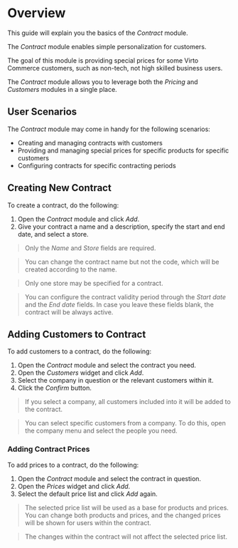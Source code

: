 # Overview
This guide will explain you the basics of the *Contract* module.

The *Contract* module enables simple personalization for customers.

The goal of this module is providing special prices for some Virto Commerce customers, such as non-tech, not high skilled business users.

The *Contract* module allows you to leverage both the *Pricing* and *Customers* modules in a single place.


## User Scenarios
The *Contract* module may come in handy for the following scenarios:

- Creating and managing contracts with customers
- Providing and managing special prices for specific products for specific customers
- Configuring contracts for specific contracting periods

## Creating New Contract
To create a contract, do the following:

1. Open the *Contract* module and click *Add*.
2. Give your contract a name and a description, specify the start and end date, and select a store.

> Only the *Name* and *Store* fields are required.

> You can change the contract name but not the code, which will be created according to the name.

> Only one store may be specified for a contract.

> You can configure the contract validity period through the *Start date* and the *End date* fields. In case you leave these fields blank, the contract will be always active. 

## Adding Customers to Contract
To add customers to a contract, do the following:

1. Open the *Contract* module and select the contract you need.
2. Open the *Customers* widget and click *Add*.
3. Select the company in question or the relevant customers within it.
4. Click the *Confirm* button.

> If you select a company, all customers included into it will be added to the contract.

> You can select specific customers from a company. To do this, open the company menu and select the people you need.

### Adding Contract Prices
To add prices to a contract, do the following:

1. Open the *Contract* module and select the contract in question.
2. Open the *Prices* widget and click *Add*.
3. Select the default price list and click *Add* again.

> The selected price list will be used as a base for products and prices. You can change both products and prices, and the changed prices will be shown for users within the contract.

> The changes within the contract will not affect the selected price list.

